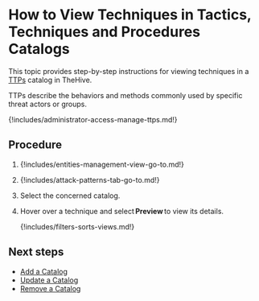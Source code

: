 # How to View Techniques in Tactics, Techniques and Procedures Catalogs

This topic provides step-by-step instructions for viewing techniques in a [TTPs](../../user-guides/analyst-corner/cases/ttps/about-ttps.md) catalog in TheHive.

TTPs describe the behaviors and methods commonly used by specific threat actors or groups.

{!includes/administrator-access-manage-ttps.md!}

<h2>Procedure</h2>

1. {!includes/entities-management-view-go-to.md!}

2. {!includes/attack-patterns-tab-go-to.md!}

3. Select the concerned catalog.

4. Hover over a technique and select **Preview** to view its details.

    {!includes/filters-sorts-views.md!}

<h2>Next steps</h2>

* [Add a Catalog](add-a-catalog.md)
* [Update a Catalog](update-a-catalog.md)
* [Remove a Catalog](remove-a-catalog.md)